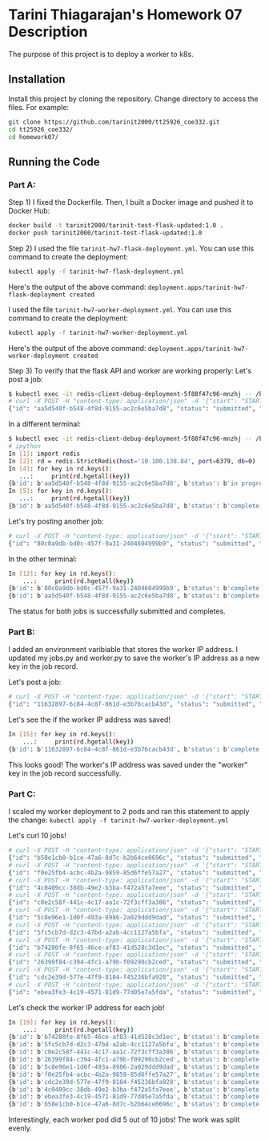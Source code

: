 # Tarini Thiagarajan's Homework 07 Description

The purpose of this project is to deploy a worker to k8s. 

## Installation

Install this project by cloning the repository. Change directory to access the files. For example:

```bash
git clone https://github.com/tarinit2000/tt25926_coe332.git
cd tt25926_coe332/
cd homework07/
```

## Running the Code

### Part A: 

Step 1) I fixed the Dockerfile. Then, I built a Docker image and pushed it to Docker Hub:
```bash
docker build -t tarinit2000/tarinit-test-flask-updated:1.0 .
docker push tarinit2000/tarinit-test-flask-updated:1.0 
```

Step 2) I used the file ```tarinit-hw7-flask-deployment.yml```. You can use this command to create the deployment: 
```bash
kubectl apply -f tarinit-hw7-flask-deployment.yml
```
Here's the output of the above command: ```deployment.apps/tarinit-hw7-flask-deployment created```


I used the file ```tarinit-hw7-worker-deployment.yml```. You can use this command to create the deployment: 
```bash
kubectl apply -f tarinit-hw7-worker-deployment.yml
```
Here's the output of the above command: ```deployment.apps/tarinit-hw7-worker-deployment created```

Step 3) To verify that the flask API and worker are working properly:
Let's post a job:
```bash
$ kubectl exec -it redis-client-debug-deployment-5f88f47c96-mnzhj -- /bin/bash
# curl -X POST -H "content-type: application/json" -d '{"start": "START TEST", "end": "END TEST"}' 10.244.13.47:5000/jobs
{"id": "aa5d540f-b548-4f8d-9155-ac2c6e5ba7d8", "status": "submitted", "start": "START TEST", "end": "END TEST"}
```
In a different terminal:
```bash
$ kubectl exec -it redis-client-debug-deployment-5f88f47c96-mnzhj -- /bin/bash
# ipython
In [1]: import redis
In [2]: rd = redis.StrictRedis(host='10.100.138.84', port=6379, db=0)
In [4]: for key in rd.keys():
   ...:     print(rd.hgetall(key))
{b'id': b'aa5d540f-b548-4f8d-9155-ac2c6e5ba7d8', b'status': b'in progress', b'start': b'START TEST', b'end': b'END TEST'}
In [5]: for key in rd.keys():
   ...:     print(rd.hgetall(key))
{b'id': b'aa5d540f-b548-4f8d-9155-ac2c6e5ba7d8', b'status': b'complete', b'start': b'START TEST', b'end': b'END TEST'}
```
Let's try posting another job:
```bash
# curl -X POST -H "content-type: application/json" -d '{"start": "START TEST", "end": "END TEST"}' 10.244.13.47:5000/jobs
{"id": "80c0a9db-bd0c-457f-9a31-2404604999b9", "status": "submitted", "start": "START TEST", "end": "END TEST"}
```
In the other terminal: 
```bash
In [12]: for key in rd.keys():
    ...:     print(rd.hgetall(key))
{b'id': b'80c0a9db-bd0c-457f-9a31-2404604999b9', b'status': b'complete', b'start': b'START TEST', b'end': b'END TEST'}
{b'id': b'aa5d540f-b548-4f8d-9155-ac2c6e5ba7d8', b'status': b'complete', b'start': b'START TEST', b'end': b'END TEST'}
```
The status for both jobs is successfully submitted and completes.
      
### Part B:
I added an environment varibiable that stores the worker IP address. I updated my jobs.py and worker.py to save the worker's IP address as a new key in the job record. 

Let's post a job:
```bash
# curl -X POST -H "content-type: application/json" -d '{"start": "START TEST", "end": "END TEST"}' 10.244.13.47:5000/jobs
{"id": "11632897-6c84-4c8f-861d-e3b76cacb43d", "status": "submitted", "start": "START TEST", "end": "END TEST"}
```
Let's see the if the worker IP address was saved!
```bash
In [15]: for key in rd.keys():
    ...:     print(rd.hgetall(key))
{b'id': b'11632897-6c84-4c8f-861d-e3b76cacb43d', b'status': b'complete', b'start': b'START TEST', b'end': b'END TEST', b'worker': b'10.244.5.57'}
```

This looks good! The worker's IP address was saved under the "worker" key in the job record successfully. 

### Part C: 
I scaled my worker deployment to 2 pods and ran this statement to apply the change: ```kubectl apply -f tarinit-hw7-worker-deployment.yml```

Let's curl 10 jobs!
```bash
# curl -X POST -H "content-type: application/json" -d '{"start": "START TEST", "end": "END TEST"}' 10.244.13.47:5000/jobs
{"id": "b58e1cb0-b1ce-47a6-8d7c-b2b64ce0696c", "status": "submitted", "start": "START TEST", "end": "END TEST"}
# curl -X POST -H "content-type: application/json" -d '{"start": "START TEST", "end": "END TEST"}' 10.244.13.47:5000/jobs
{"id": "f0e25fb4-acbc-4b2a-9859-85d6ffe57a27", "status": "submitted", "start": "START TEST", "end": "END TEST"}
# curl -X POST -H "content-type: application/json" -d '{"start": "START TEST", "end": "END TEST"}' 10.244.13.47:5000/jobs
{"id": "4c0409cc-38db-49e2-b3ba-f472a5fa7eee", "status": "submitted", "start": "START TEST", "end": "END TEST"}
# curl -X POST -H "content-type: application/json" -d '{"start": "START TEST", "end": "END TEST"}' 10.244.13.47:5000/jobs
{"id": "c0e2c58f-441c-4c17-aa1c-72f3cff3a386", "status": "submitted", "start": "START TEST", "end": "END TEST"}
# curl -X POST -H "content-type: application/json" -d '{"start": "START TEST", "end": "END TEST"}' 10.244.13.47:5000/jobs
{"id": "5c8e96e1-1d0f-493a-8986-2a029ddd9dad", "status": "submitted", "start": "START TEST", "end": "END TEST"}
# curl -X POST -H "content-type: application/json" -d '{"start": "START TEST", "end": "END TEST"}' 10.244.13.47:5000/jobs
{"id": "5fc5cb7d-d2c3-47bd-a2ab-4cc1127a5bfa", "status": "submitted", "start": "START TEST", "end": "END TEST"}
# curl -X POST -H "content-type: application/json" -d '{"start": "START TEST", "end": "END TEST"}' 10.244.13.47:5000/jobs
{"id": "b74280fe-8f65-46ce-af83-41d528c3d1ec", "status": "submitted", "start": "START TEST", "end": "END TEST"}
# curl -X POST -H "content-type: application/json" -d '{"start": "START TEST", "end": "END TEST"}' 10.244.13.47:5000/jobs
{"id": "26399f84-c394-4fc1-a79b-f09290cb2ced", "status": "submitted", "start": "START TEST", "end": "END TEST"}
# curl -X POST -H "content-type: application/json" -d '{"start": "START TEST", "end": "END TEST"}' 10.244.13.47:5000/jobs
{"id": "cdc2e39d-577e-47f9-8184-f45236bfa928", "status": "submitted", "start": "START TEST", "end": "END TEST"}
# curl -X POST -H "content-type: application/json" -d '{"start": "START TEST", "end": "END TEST"}' 10.244.13.47:5000/jobs
{"id": "ebea3fe3-4c19-4571-81d9-77d05e7a5fda", "status": "submitted", "start": "START TEST", "end": "END TEST"}
```
Let's check the worker IP address for each job!
```bash
In [19]: for key in rd.keys():
    ...:     print(rd.hgetall(key))
{b'id': b'b74280fe-8f65-46ce-af83-41d528c3d1ec', b'status': b'complete', b'start': b'START TEST', b'end': b'END TEST', b'worker': b'10.244.5.57'}
{b'id': b'5fc5cb7d-d2c3-47bd-a2ab-4cc1127a5bfa', b'status': b'complete', b'start': b'START TEST', b'end': b'END TEST', b'worker': b'10.244.15.72'}
{b'id': b'c0e2c58f-441c-4c17-aa1c-72f3cff3a386', b'status': b'complete', b'start': b'START TEST', b'end': b'END TEST', b'worker': b'10.244.15.72'}
{b'id': b'26399f84-c394-4fc1-a79b-f09290cb2ced', b'status': b'complete', b'start': b'START TEST', b'end': b'END TEST', b'worker': b'10.244.15.72'}
{b'id': b'5c8e96e1-1d0f-493a-8986-2a029ddd9dad', b'status': b'complete', b'start': b'START TEST', b'end': b'END TEST', b'worker': b'10.244.5.57'}
{b'id': b'f0e25fb4-acbc-4b2a-9859-85d6ffe57a27', b'status': b'complete', b'start': b'START TEST', b'end': b'END TEST', b'worker': b'10.244.15.72'}
{b'id': b'cdc2e39d-577e-47f9-8184-f45236bfa928', b'status': b'complete', b'start': b'START TEST', b'end': b'END TEST', b'worker': b'10.244.5.57'}
{b'id': b'4c0409cc-38db-49e2-b3ba-f472a5fa7eee', b'status': b'complete', b'start': b'START TEST', b'end': b'END TEST', b'worker': b'10.244.5.57'}
{b'id': b'ebea3fe3-4c19-4571-81d9-77d05e7a5fda', b'status': b'complete', b'start': b'START TEST', b'end': b'END TEST', b'worker': b'10.244.15.72'}
{b'id': b'b58e1cb0-b1ce-47a6-8d7c-b2b64ce0696c', b'status': b'complete', b'start': b'START TEST', b'end': b'END TEST', b'worker': b'10.244.5.57'}
```
Interestingly, each worker pod did 5 out of 10 jobs! The work was split evenly. 

